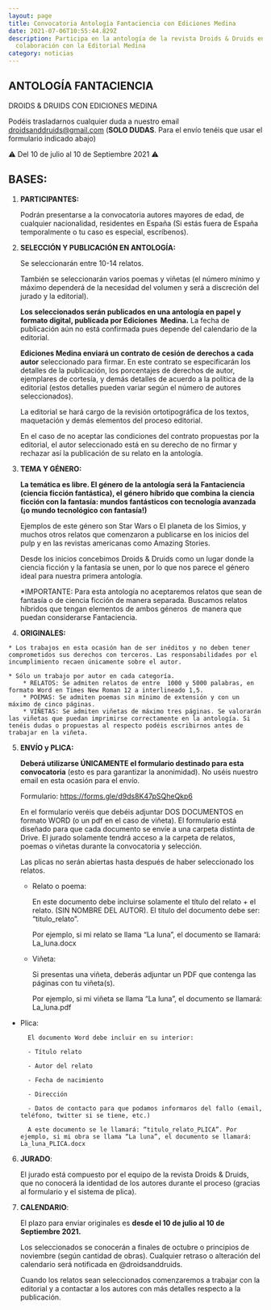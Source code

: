 ```yaml
---
layout: page
title: Convocatoria Antología Fantaciencia con Ediciones Medina
date: 2021-07-06T10:55:44.829Z
description: Participa en la antología de la revista Droids & Druids en
  colaboración con la Editorial Medina
category: noticias
---
```

## ANTOLOGÍA FANTACIENCIA

DROIDS & DRUIDS CON EDICIONES MEDINA

Podéis trasladarnos cualquier duda a nuestro email [droidsanddruids@gmail.com](mailto:droidsanddruids@gmail.com) (**SOLO DUDAS**. Para el envío tenéis que usar el formulario indicado abajo)

⚠️ Del 10 de julio al 10 de Septiembre 2021 ⚠️

## BASES:

1. **PARTICIPANTES:** 

	Podrán presentarse a la convocatoria autores mayores de edad, de cualquier nacionalidad, residentes en España (Si estás fuera de España temporalmente o tu caso es especial, escríbenos).

2. **SELECCIÓN Y PUBLICACIÓN EN ANTOLOGÍA:** 

	Se seleccionarán entre 10-14 relatos. 

	También se seleccionarán varios poemas y viñetas (el número mínimo y máximo dependerá de la necesidad del volumen y será a discreción del jurado y la editorial).

	**Los seleccionados serán publicados en una antología en papel y formato digital, publicada por Ediciones  Medina.** La fecha de publicación aún no está confirmada pues depende del calendario de la editorial.

	**Ediciones Medina enviará un contrato de cesión de derechos a cada autor** seleccionado para firmar. En este contrato se especificarán los detalles de la publicación, los porcentajes de derechos de autor, ejemplares de cortesía, y demás detalles de acuerdo a la política de la editorial (estos detalles pueden variar según el número de autores seleccionados).

	La editorial se hará cargo de la revisión ortotipográfica de los textos, maquetación y demás elementos del proceso editorial.

	En el caso de no aceptar las condiciones del contrato propuestas por la editorial, el autor seleccionado está en su derecho de no firmar y rechazar así la publicación de su relato en la antología.

3. **TEMA Y GÉNERO:**

	**La temática es libre. El género de la antología será la Fantaciencia (ciencia ficción fantástica), el género híbrido que combina la ciencia ficción con la fantasía: mundos fantásticos con tecnología avanzada (¡o mundo tecnológico con fantasía!)**

	Ejemplos de este género son Star Wars o El planeta de los Simios, y muchos otros relatos que comenzaron a publicarse en los inicios del pulp y en las revistas americanas como Amazing Stories.

	Desde los inicios concebimos Droids & Druids como un lugar donde la ciencia ficción y la fantasía se unen, por lo que nos parece el género ideal para nuestra primera antología. 

	\*IMPORTANTE: Para esta antología no aceptaremos relatos que sean de fantasía o de ciencia ficción de manera separada. Buscamos relatos híbridos que tengan elementos de ambos géneros  de manera que puedan considerarse Fantaciencia.

  4. **ORIGINALES:**

	* Los trabajos en esta ocasión han de ser inéditos y no deben tener comprometidos sus derechos con terceros. Las responsabilidades por el incumplimiento recaen únicamente sobre el autor.

	* Sólo un trabajo por autor en cada categoría.
		* RELATOS: Se admiten relatos de entre  1000 y 5000 palabras, en formato Word en Times New Roman 12 a interlineado 1,5.
		* POEMAS: Se admiten poemas sin mínimo de extensión y con un máximo de cinco páginas.
		* VIÑETAS: Se admiten viñetas de máximo tres páginas. Se valorarán las viñetas que puedan imprimirse correctamente en la antología. Si tenéis dudas o propuestas al respecto podéis escribirnos antes de trabajar en la viñeta.

5. **ENVÍO y PLICA:**

	**Deberá utilizarse ÚNICAMENTE el formulario destinado para esta convocatoria** (esto es para garantizar la anonimidad). No uséis nuestro email en esta ocasión para el envío.

	Formulario: <https://forms.gle/d9ds8K47pSQheQkp6>

	En el formulario veréis que debéis adjuntar DOS DOCUMENTOS en formato WORD (o un pdf en el caso de viñeta). El formulario está diseñado para que cada documento se envíe a una carpeta distinta de Drive. El jurado solamente tendrá acceso a la carpeta de relatos, poemas o viñetas durante la convocatoria y selección.

	Las plicas no serán abiertas hasta después de haber seleccionado los relatos.

	* Relato o poema: 

		En este documento debe incluirse solamente el título del relato + el relato. (SIN NOMBRE DEL AUTOR). El título del documento debe ser: “titulo_relato”. 

		Por ejemplo, si mi relato se llama “La luna”, el documento se llamará: La_luna.docx

	* Viñeta:

		Si presentas una viñeta, deberás adjuntar un PDF que contenga las páginas con tu viñeta(s).

		Por ejemplo, si mi viñeta se llama “La luna”, el documento se llamará: La_luna.pdf

* Plica: 

		El documento Word debe incluir en su interior:

		- Título relato

		- Autor del relato

		- Fecha de nacimiento

		- Dirección

		- Datos de contacto para que podamos informaros del fallo (email, teléfono, twitter si se tiene, etc.)

		A este documento se le llamará: “titulo_relato_PLICA”. Por ejemplo, si mi obra se llama “La luna”, el documento se llamará: La_luna_PLICA.docx

6. **JURADO**:

	El jurado está compuesto por el equipo de la revista Droids & Druids, que no conocerá la identidad de los autores durante el proceso (gracias al formulario y el sistema de plica). 

7. **CALENDARIO**:

	El plazo para enviar originales es **desde el 10 de julio al 10 de Septiembre 2021.**

	Los seleccionados se conocerán a finales de octubre o principios de noviembre (según cantidad de obras). Cualquier retraso o alteración del calendario será notificada en @droidsanddruids. 

	Cuando los relatos sean seleccionados comenzaremos a trabajar con la editorial y a contactar a los autores con más detalles respecto a la publicación.